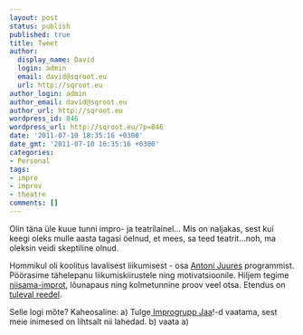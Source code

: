 ```yaml
---
layout: post
status: publish
published: true
title: Tweet
author:
  display_name: David
  login: admin
  email: david@sqroot.eu
  url: http://sqroot.eu
author_login: admin
author_email: david@sqroot.eu
author_url: http://sqroot.eu
wordpress_id: 846
wordpress_url: http://sqroot.eu/?p=846
date: '2011-07-10 18:35:16 +0300'
date_gmt: '2011-07-10 16:35:16 +0300'
categories:
- Personal
tags:
- impro
- improv
- theatre
comments: []
---
```

<p>Olin t&auml;na &uuml;le kuue tunni impro- ja teatrilainel... Mis on naljakas, sest kui keegi oleks mulle aasta tagasi &ouml;elnud, et mees, sa teed teatrit...noh, ma oleksin veidi skeptiline olnud.</p>
<p>Hommikul oli koolitus lavalisest liikumisest - osa <a href="https://www.facebook.com/groups/antonijuures">Antoni Juures</a> programmist. P&ouml;&ouml;rasime t&auml;helepanu liikumiskiirustele ning motivatsioonile. Hiljem tegime <a href="http://www.youtube.com/watch?v=XX1uK5DzvHs">niisama-improt</a>, l&otilde;unapaus ning kolmetunnine proov veel otsa. Etendus on <a href="http://jaa.ee">tuleval reedel</a>.</p>
<p>Selle logi m&otilde;te? Kaheosaline: a) Tulge<a href="http://jaa.ee"> Improgrupp Jaa</a>!-d vaatama, sest meie inimesed on lihtsalt nii lahedad. b) vaata a)</p>
